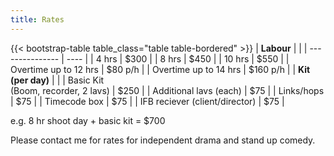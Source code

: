 ```yaml
---
title: Rates
---
```


{{< bootstrap-table table_class="table table-bordered" >}}
| **Labour**      |      |
| --------------- | ---- |
| 4 hrs           | $300 |
| 8 hrs           | $450 |
| 10 hrs          | $550 |
| Overtime up to 12 hrs | $80 p/h |
| Overtime up to 14 hrs | $160 p/h |
| **Kit (per day)**   |      |
| Basic Kit </br> (Boom, recorder, 2 lavs) | $250 |
| Additional lavs (each) | $75 |
| Links/hops      | $75 |
| Timecode box    | $75 |
| IFB reciever (client/director) | $75 |

e.g. 8 hr shoot day + basic kit = $700

Please contact me for rates for independent drama and stand up comedy.


